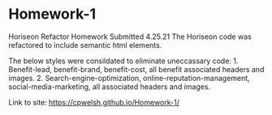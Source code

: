 # Homework-1
Horiseon Refactor Homework Submitted 4.25.21
The Horiseon code was refactored to include semantic html elements.

The below styles were consildated to eliminate uneccassary code:
    1. Benefit-lead, benefit-brand, benefit-cost, all benefit associated headers and images.
    2. Search-engine-optimization, online-reputation-management, social-media-marketing, all associated headers and images.

Link to site: https://cpwelsh.github.io/Homework-1/
